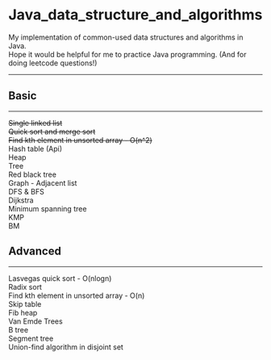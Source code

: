 # Java_data_structure_and_algorithms
My implementation of common-used data structures and algorithms in Java.   
Hope it would be helpful for me to practice Java programming. (And for doing leetcode questions!)   
***
## Basic
***
~~Single linked list~~  
~~Quick sort and merge sort~~  
~~Find kth element in unsorted array - O(n^2)~~  
Hash table (Api)  
Heap  
Tree  
Red black tree  
Graph - Adjacent list  
DFS & BFS  
Dijkstra  
Minimum spanning tree  
KMP  
BM  

## Advanced
***
Lasvegas quick sort - O(nlogn)  
Radix sort  
Find kth element in unsorted array - O(n)  
Skip table  
Fib heap  
Van Emde Trees  
B tree  
Segment tree  
Union-find algorithm in disjoint set  

